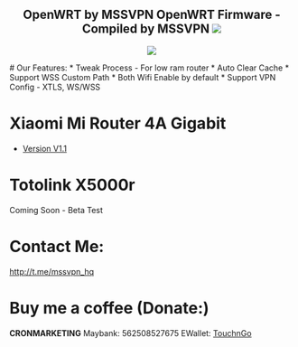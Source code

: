 <h2 align="center">
OpenWRT by MSSVPN
OpenWRT Firmware - Compiled by MSSVPN
<img src="https://img.shields.io/badge/Version-1.1.0-blue.svg"></h2>

</p>
<p align="center"><img src="https://forum.openwrt.org/uploads/default/original/3X/2/9/2965b316403db302c535cae40139e8c49bbad6e3.png"></p>
# Our Features:
* Tweak Process - For low ram router
* Auto Clear Cache
* Support WSS Custom Path
* Both Wifi Enable by default
* Support VPN Config - XTLS, WS/WSS

# Xiaomi Mi Router 4A Gigabit
* <a href="https://github.com/mssvpn/OpenWRT_by_MSSVPN/raw/main/OpenWrt-22.03.0-MSSVPN-V1.1%20WSS%20Mi4AGiga.bin">Version V1.1</a>

# Totolink X5000r
Coming Soon - Beta Test

# Contact Me:
http://t.me/mssvpn_hq

# Buy me a coffee (Donate:)
<b>CRONMARKETING</b>
Maybank: 562508527675 
EWallet: <a href="https://payment.tngdigital.com.my/sc/bDLnAXzAbu">TouchnGo</a>

